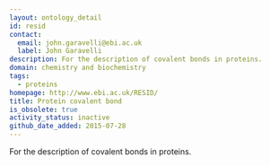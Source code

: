 ```yaml
---
layout: ontology_detail
id: resid
contact:
  email: john.garavelli@ebi.ac.uk
  label: John Garavelli
description: For the description of covalent bonds in proteins.
domain: chemistry and biochemistry
tags:
  - proteins
homepage: http://www.ebi.ac.uk/RESID/
title: Protein covalent bond
is_obsolete: true
activity_status: inactive
github_date_added: 2015-07-28
---
```


For the description of covalent bonds in proteins.
